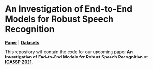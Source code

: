 # An Investigation of End-to-End Models for Robust Speech Recognition
[**Paper**](https://archiki.github.io/files/ICASSP.pdf) | [**Datasets**]()

This repository will contain the code for our upcoming paper **An Investigation of End-to-End Models for Robust Speech Recognition** at [**ICASSP 2021**](https://2021.ieeeicassp.org/).
